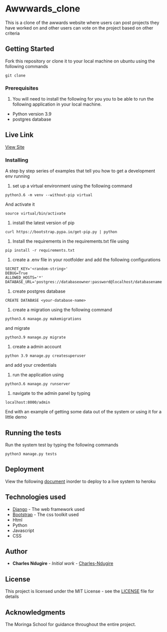 # Awwwards_clone

This is a clone of the awwards website where users can post projects they have worked on and other users can vote on the project based on other criteria


## Getting Started

Fork this repository or clone it to your local machine on ubuntu using the following commands
```
git clone 
```

### Prerequisites

1. You will need to install the following for you you to be able to run the following application in your local machine.
* Python version 3.9
* postgres database

## Live Link
[View Site](https://not-awwwards.herokuapp.com/)

### Installing

A step by step series of examples that tell you how to get a development env running

1. set up a virtual environment using the following command

```
python3.6 -m venv --without-pip virtual
```

And activate it

```
source virtual/bin/activate
```
1. install the latest version of pip

```
curl https://bootstrap.pypa.io/get-pip.py | python
```

1. Install the requirements in the requirements.txt file using
```
pip install -r requirements.txt
```
1. create a .env file in your rootfolder and add the following configurations
```
SECRET_KEY='<random-string>'
DEBUG=True
ALLOWED_HOSTS='*'
DATABASE_URL='postgres://databaseowner:password@localhost/databasename'
```
1. create postgres database
```
CREATE DATABASE <your-database-name>
```
1. create a migration using the following command
```
python3.6 manage.py makemigrations
```

and migrate
```
python3.9 manage.py migrate
```
1. create a admin account
```
python 3.9 manage.py createsuperuser
```
and add your credentials

1. run the application using 
```
python3.6 manage.py runserver
```
1. navigate to the admin panel by typing 
```
localhost:8000/admin
```


End with an example of getting some data out of the system or using it for a little demo

## Running the tests

Run the system test by typing the following commands
```
python3 manage.py tests
```

## Deployment

View the following [document](https://github.com/jakhax/deploying-django-to-heroku-manual) inorder to deploy to a live system to heroku

## Technologies used

* [Django](https://www.djangoproject.com/download/) - The web framework used
* [Bootstrap](https://getbootstrap.com) - The css toolkit used
* Html
* Python
* Javascript
* CSS


## Author

* **Charles Ndugire** - *Initial work* - [Charles-Ndugire](https://github.com/Charles-Ndugire)

## License

This project is licensed under the MIT License - see the [LICENSE](LICENSE) file for details

## Acknowledgments

The Moringa School for guidance throughout the entire project.
